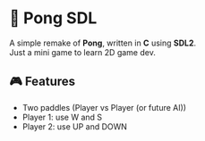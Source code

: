 # 🏓 Pong SDL

A simple remake of **Pong**, written in **C** using **SDL2**.  
Just a mini game to learn 2D game dev.

## 🎮 Features

- Two paddles (Player vs Player (or future AI))
- Player 1: use W and S
- Player 2: use UP and DOWN 

